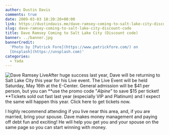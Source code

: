 ```yaml
---
author: Dustin Davis
comments: true
date: 2009-03-03 18:20:20+00:00
link: https://dustindavis.me/dave-ramsey-coming-to-salt-lake-city-discount-code/
slug: dave-ramsey-coming-to-salt-lake-city-discount-code
title: Dave Ramsey Coming to Salt Lake City (Discount code)
banner: ../banner.jpg
bannerCredit:
  'Photo by [Patrick Fore](https://www.patrickfore.com/) on
  [Unsplash](https://unsplash.com)'
categories:
  - Yada
---
```


![Dave Ramsey Live](http://www.nerdydork.com/wp-content/uploads/2009/03/live_event_order_logo.jpg)After
huge success last year, Dave will be returning to Salt Lake City this year for
his Live event. The Live Event will be held Saturday, May 16th at the E-Center.
General admission will be
$41 per person, but you can **use the promo code "_Alpine_" to save $15 per
ticket! \*\*Tickets sold out fast last year (especially VIP and Platinum) and I
expect the same will happen this year. Click here to get tickets now.

I highly recommend attending if you live near this area, and, if you are
married, bring your spouse. Dave makes money management and paying off debt fun
and exciting! He will help you get you and your spouse on the same page so you
can start winning with money.
